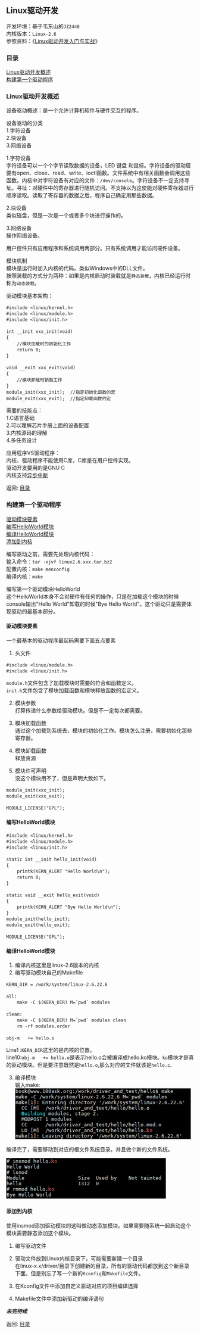 
## Linux驱动开发

开发环境：基于韦东山的`JZ2440`  
内核版本：`Linux-2.6`  
参照资料：《[Linux驱动开发入门与实战](https://www.ituring.com.cn/book/1524)》  

### 目录  

[Linux驱动开发概述](#linux驱动开发概述)  
[构建第一个驱动程序](#构建第一个驱动程序)  

### Linux驱动开发概述  

设备驱动概述：是一个允许计算机软件与硬件交互的程序。  

设备驱动的分类  
1.字符设备    
2.块设备  
3.网络设备  

1.字符设备  
字符设备可以一个个字节读取数据的设备，LED 键盘 和鼠标。字符设备的驱动层要有open、close、read、write、ioctl函数。文件系统中有相关函数会调用这些函数。内核中对字符设备有对应的文件：`/dev/console`。字符设备不一定支持寻址。寻址：对硬件中的寄存器进行随机访问。不支持以为这使能对硬件寄存器进行顺序读取。读取了寄存器的数据之后，程序自己确定用那些数据。  

2.块设备  
类似磁盘，但是一次是一个或者多个块进行操作的。  

3.网络设备  
操作网络设备。  

用户控件只有应用程序和系统调用两部分。只有系统调用才能访问硬件设备。  

模块机制  
模块是运行时加入内核的代码。类似Windows中的DLL文件。  
按照装载的方式分为两种：如果是内核启动时装载就是`静态装载`，内核已经运行时称为`动态装载`。  

驱动模块基本架构：  
```c{.line-numbers}
#include <linux/kernel.h>
#include <linux/module.h>
#include <linux/init.h>

int __init xxx_init(void)
{
    //模块加载时的初始化工作
    return 0;
}

void __exit xxx_exit(void)
{
    //模块卸载时销毁工作    
}
module_init(xxx_init);  //指定初始化函数的宏
module_exit(xxx_exit);  //指定卸载函数的宏
```

需要的技能点：  
1.C语言基础  
2.可以理解芯片手册上面的设备配置  
3.内核源码的理解  
4.多任务设计  

应用程序VS驱动程序：  
内核、驱动程序不能使用C库，C库是在用户控件实现。  
驱动开发要用的是GNU C  
内核支持[异步中断](https://blog.csdn.net/jasonLee_lijiaqi/article/details/80181814)  

返回: [目录](#目录)  

### 构建第一个驱动程序  

[驱动模块要素](#驱动模块要素)  
[编写HelloWorld模块](#编写helloworld模块)  
[编译HelloWorld模块](#编译helloworld模块)  
[添加到内核](#添加到内核)  

编写驱动之前，需要先处理内核代码：  
输入命令：`tar -xjvf linux2.6.xxx.tar.bz2`  
配置内核：`make menconfig`  
编译内核：`make`  

编写第一个驱动模块HelloWorld  
这个HelloWorld本身不会对硬件有任何的操作，只是在加载这个模块的时候console输出"Hello World"卸载的时候"Bye Hello World"。这个驱动只是需要体现驱动的最基本部分。  

#### 驱动模块要素  
一个最基本的驱动程序最起码需要下面五点要素  
1. 头文件
```c{.line-numbers}
#include <linux/module.h> 
#include <linux/init.h> 
```
`module.h`文件包含了加载模块时需要的符合和函数定义。  
`init.h`文件包含了模块加载函数和模块释放函数的宏定义。  

2. 模块参数  
打算传递什么参数给驱动模块。但是不一定每次都需要。  

3. 模块加载函数    
通过这个加载到系统去，模块的初始化工作。模块怎么注册，需要初始化那些寄存器。    

4. 模块卸载函数  
释放资源  

5. 模块许可声明  
没这个模块用不了，但是声明大致如下。  

```c{.line-numbers}
module_init(xxx_init);    
module_exit(xxx_exit);    

MODULE_LICENSE("GPL");
```

#### 编写HelloWorld模块  

```c{.line-numbers}
#include <linux/kernel.h>
#include <linux/module.h>
#include <linux/init.h>

static int __init hello_init(void) 
{
    printk(KERN_ALERT "Hello World\n");
    return 0;
}

static void __exit hello_exit(void)
{
	printk(KERN_ALERT "Bye Hello World\n"); 
}                         
module_init(hello_init);
module_exit(hello_exit);

MODULE_LICENSE("GPL");
```
#### 编译HelloWorld模块  

1. 编译内核这里是linux-2.6版本的内核  
2. 编写驱动模块自己的Makefile  

```shell{.line-numbers}
KERN_DIR = /work/system/linux-2.6.22.6

all:
	make -C $(KERN_DIR) M=`pwd` modules 

clean:
	make -C $(KERN_DIR) M=`pwd` modules clean
	rm -rf modules.order

obj-m	+= hello.o
```
Line1 :`KERN_DIR`这里的是内核的位置。  
line10:`obj-m	+= hello.o`是表示hello.o会被编译成hello.ko模块。`ko`模块才是真的驱动模块。但是要注意既然是`hello.o`,那么对应的文件就该是`hello.c`.  

3. 编译模块  
输入make:  
![编译模块](./image/chapter05/编译模块.png)  

编译完了，需要移动到对应的根文件系统目录。并且做个新的文件系统。  

![运行效果](./image/chapter05/运行效果.png)   

#### 添加到内核  
使用insmod添加驱动模块的这叫做动态添加模块。如果需要随系统一起启动这个模块需要静态添加这个模块。  
1. 编写驱动文件  
2. 驱动文件放到Linux内核目录下，可能需要新建一个目录  
在linux-x.x/driver/目录下创建新的目录，所有的驱动代码都放到这个新目录下面。但是别忘了写一个新的`Kconfig`和`Makefile`文件。  

3. 在Kconfig文件中添加自定义驱动对应的项目编译选择  
4. Makefile文件中添加新驱动的编译语句  

***未完待续***

返回: [目录](#目录)  
